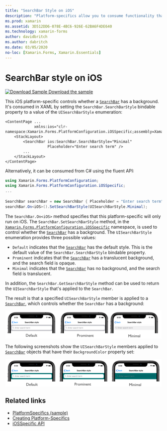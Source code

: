 ```yaml
---
title: "SearchBar Style on iOS"
description: "Platform-specifics allow you to consume functionality that's only available on a specific platform, without implementing custom renderers or effects. This article explains how to consume the iOS platform-specific that controls whether a SearchBar has a background."
ms.prod: xamarin
ms.assetid: 3D512DD6-078E-4BC6-926E-62BA6F4DE640
ms.technology: xamarin-forms
author: davidbritch
ms.author: dabritch
ms.date: 03/05/2020
no-loc: [Xamarin.Forms, Xamarin.Essentials]
---
```


# SearchBar style on iOS

[![Download Sample](~/media/shared/download.png) Download the sample](https://docs.microsoft.com/samples/xamarin/xamarin-forms-samples/userinterface-platformspecifics)

This iOS platform-specific controls whether a [`SearchBar`](xref:Xamarin.Forms.SearchBar) has a background. It's consumed in XAML by setting the `SearchBar.SearchBarStyle` bindable property to a value of the `UISearchBarStyle` enumeration:

```xaml
<ContentPage ...
             xmlns:ios="clr-namespace:Xamarin.Forms.PlatformConfiguration.iOSSpecific;assembly=Xamarin.Forms.Core">
    <StackLayout>
        <SearchBar ios:SearchBar.SearchBarStyle="Minimal"
                   Placeholder="Enter search term" />
        ...
    </StackLayout>
</ContentPage>
```

Alternatively, it can be consumed from C# using the fluent API:

```csharp
using Xamarin.Forms.PlatformConfiguration;
using Xamarin.Forms.PlatformConfiguration.iOSSpecific;
...

SearchBar searchBar = new SearchBar { Placeholder = "Enter search term" };
searchBar.On<iOS>().SetSearchBarStyle(UISearchBarStyle.Minimal);
```

The `SearchBar.On<iOS>` method specifies that this platform-specific will only run on iOS. The `SearchBar.SetSearchBarStyle` method, in the [`Xamarin.Forms.PlatformConfiguration.iOSSpecific`](xref:Xamarin.Forms.PlatformConfiguration.iOSSpecific) namespace, is used to control whether the [`SearchBar`](xref:Xamarin.Forms.SearchBar) has a background. The `UISearchBarStyle` enumeration provides three possible values:

- `Default` indicates that the [`SearchBar`](xref:Xamarin.Forms.SearchBar) has the default style. This is the default value of the `SearchBar.SearchBarStyle` bindable property.
- `Prominent` indicates that the [`SearchBar`](xref:Xamarin.Forms.SearchBar) has a translucent background, and the search field is opaque.
- `Minimal` indicates that the [`SearchBar`](xref:Xamarin.Forms.SearchBar) has no background, and the search field is translucent.

In addition, the `SearchBar.GetSearchBarStyle` method can be used to return the `UISearchBarStyle` that's applied to the `SearchBar`.

The result is that a specified `UISearchBarStyle` member is applied to a [`SearchBar`](xref:Xamarin.Forms.SearchBar), which controls whether the `SearchBar` has a background:

![Screenshot of SearchBar styles, on iOS](searchbar-style-images/searchbar-styles.png "SearchBar styles on iOS")

The following screenshots show the `UISearchBarStyle` members applied to [`SearchBar`](xref:Xamarin.Forms.SearchBar) objects that have their `BackgroundColor` property set:

![Screenshot of SearchBar styles with background color, on iOS](searchbar-style-images/searchbar-background-styles.png "SearchBar styles with background color on iOS")

## Related links

- [PlatformSpecifics (sample)](/samples/xamarin/xamarin-forms-samples/userinterface-platformspecifics)
- [Creating Platform-Specifics](~/xamarin-forms/platform/platform-specifics/index.md#creating-platform-specifics)
- [iOSSpecific API](xref:Xamarin.Forms.PlatformConfiguration.iOSSpecific)